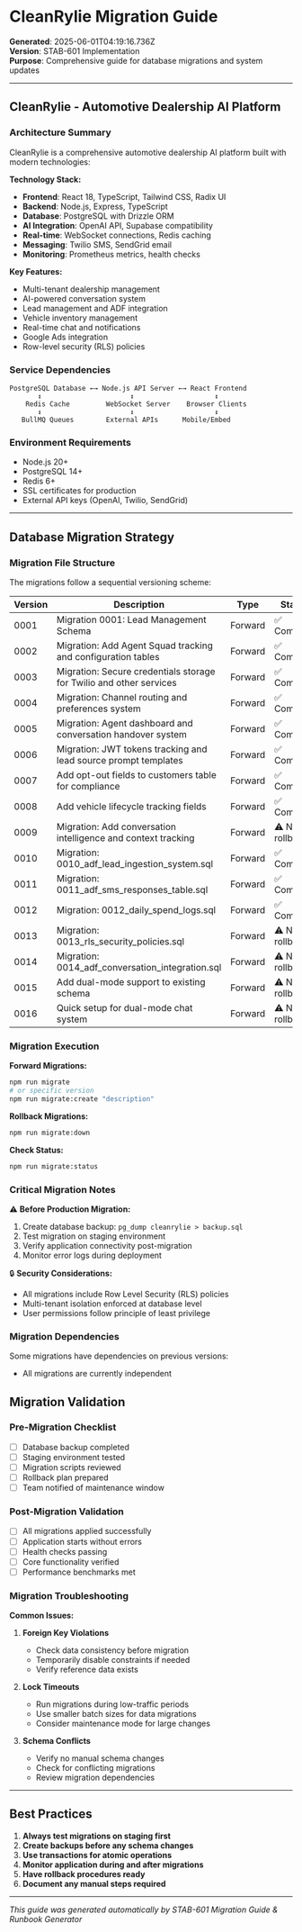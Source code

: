 # CleanRylie Migration Guide

**Generated**: 2025-06-01T04:19:16.736Z  
**Version**: STAB-601 Implementation  
**Purpose**: Comprehensive guide for database migrations and system updates

---

## CleanRylie - Automotive Dealership AI Platform

### Architecture Summary

CleanRylie is a comprehensive automotive dealership AI platform built with modern technologies:

**Technology Stack:**

- **Frontend**: React 18, TypeScript, Tailwind CSS, Radix UI
- **Backend**: Node.js, Express, TypeScript
- **Database**: PostgreSQL with Drizzle ORM
- **AI Integration**: OpenAI API, Supabase compatibility
- **Real-time**: WebSocket connections, Redis caching
- **Messaging**: Twilio SMS, SendGrid email
- **Monitoring**: Prometheus metrics, health checks

**Key Features:**

- Multi-tenant dealership management
- AI-powered conversation system
- Lead management and ADF integration
- Vehicle inventory management
- Real-time chat and notifications
- Google Ads integration
- Row-level security (RLS) policies

### Service Dependencies

```
PostgreSQL Database ←→ Node.js API Server ←→ React Frontend
       ↕                      ↕                    ↕
    Redis Cache         WebSocket Server    Browser Clients
       ↕                      ↕                    ↕
   BullMQ Queues        External APIs      Mobile/Embed
```

### Environment Requirements

- Node.js 20+
- PostgreSQL 14+
- Redis 6+
- SSL certificates for production
- External API keys (OpenAI, Twilio, SendGrid)

---

## Database Migration Strategy

### Migration File Structure

The migrations follow a sequential versioning scheme:

| Version | Description                                                         | Type    | Status         |
| ------- | ------------------------------------------------------------------- | ------- | -------------- |
| 0001    | Migration 0001: Lead Management Schema                              | Forward | ✅ Complete    |
| 0002    | Migration: Add Agent Squad tracking and configuration tables        | Forward | ✅ Complete    |
| 0003    | Migration: Secure credentials storage for Twilio and other services | Forward | ✅ Complete    |
| 0004    | Migration: Channel routing and preferences system                   | Forward | ✅ Complete    |
| 0005    | Migration: Agent dashboard and conversation handover system         | Forward | ✅ Complete    |
| 0006    | Migration: JWT tokens tracking and lead source prompt templates     | Forward | ✅ Complete    |
| 0007    | Add opt-out fields to customers table for compliance                | Forward | ✅ Complete    |
| 0008    | Add vehicle lifecycle tracking fields                               | Forward | ✅ Complete    |
| 0009    | Migration: Add conversation intelligence and context tracking       | Forward | ⚠️ No rollback |
| 0010    | Migration: 0010_adf_lead_ingestion_system.sql                       | Forward | ✅ Complete    |
| 0011    | Migration: 0011_adf_sms_responses_table.sql                         | Forward | ✅ Complete    |
| 0012    | Migration: 0012_daily_spend_logs.sql                                | Forward | ✅ Complete    |
| 0013    | Migration: 0013_rls_security_policies.sql                           | Forward | ⚠️ No rollback |
| 0014    | Migration: 0014_adf_conversation_integration.sql                    | Forward | ⚠️ No rollback |
| 0015    | Add dual-mode support to existing schema                            | Forward | ⚠️ No rollback |
| 0016    | Quick setup for dual-mode chat system                               | Forward | ⚠️ No rollback |

### Migration Execution

**Forward Migrations:**

```bash
npm run migrate
# or specific version
npm run migrate:create "description"
```

**Rollback Migrations:**

```bash
npm run migrate:down
```

**Check Status:**

```bash
npm run migrate:status
```

### Critical Migration Notes

⚠️ **Before Production Migration:**

1. Create database backup: `pg_dump cleanrylie > backup.sql`
2. Test migration on staging environment
3. Verify application connectivity post-migration
4. Monitor error logs during deployment

🔒 **Security Considerations:**

- All migrations include Row Level Security (RLS) policies
- Multi-tenant isolation enforced at database level
- User permissions follow principle of least privilege

### Migration Dependencies

Some migrations have dependencies on previous versions:

- All migrations are currently independent

## Migration Validation

### Pre-Migration Checklist

- [ ] Database backup completed
- [ ] Staging environment tested
- [ ] Migration scripts reviewed
- [ ] Rollback plan prepared
- [ ] Team notified of maintenance window

### Post-Migration Validation

- [ ] All migrations applied successfully
- [ ] Application starts without errors
- [ ] Health checks passing
- [ ] Core functionality verified
- [ ] Performance benchmarks met

### Migration Troubleshooting

**Common Issues:**

1. **Foreign Key Violations**

   - Check data consistency before migration
   - Temporarily disable constraints if needed
   - Verify reference data exists

2. **Lock Timeouts**

   - Run migrations during low-traffic periods
   - Use smaller batch sizes for data migrations
   - Consider maintenance mode for large changes

3. **Schema Conflicts**
   - Verify no manual schema changes
   - Check for conflicting migrations
   - Review migration dependencies

---

## Best Practices

1. **Always test migrations on staging first**
2. **Create backups before any schema changes**
3. **Use transactions for atomic operations**
4. **Monitor application during and after migrations**
5. **Have rollback procedures ready**
6. **Document any manual steps required**

---

_This guide was generated automatically by STAB-601 Migration Guide & Runbook Generator_

